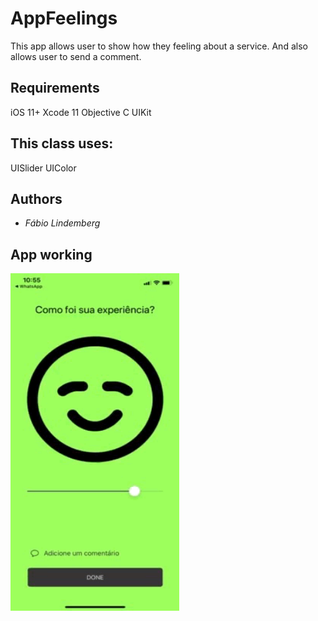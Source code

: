 # AppFeelings

This app allows user to show how they feeling about a service. And also allows user to send a comment.

## Requirements


iOS 11+
Xcode 11
Objective C
UIKit


## This class uses:

UISlider
UIColor


## Authors

* *Fábio Lindemberg* 

## App working
<img align="left" width="270" height="540" src="https://github.com/fabiolindemberg/AppFeelings/blob/master/Imagem-2.gif">

